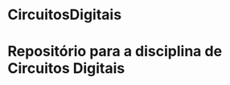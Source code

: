 # CircuitosDigitais

Repositório para a disciplina de Circuitos Digitais
==============================================

